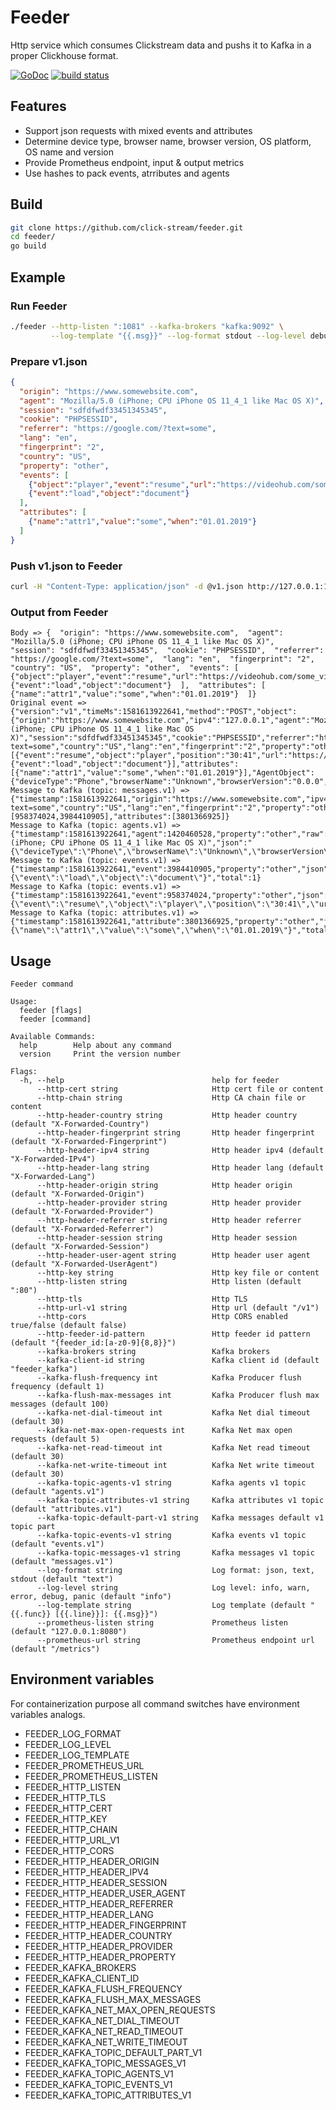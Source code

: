 # Feeder

Http service which consumes Clickstream data and pushs it to Kafka in a proper Clickhouse format.

[![GoDoc](https://godoc.org/github.com/click-stream/feeder?status.svg)](https://godoc.org/github.com/click-stream/feeder)
[![build status](https://img.shields.io/travis/click-stream/feeder/master.svg?style=flat-square)](https://travis-ci.org/click-stream/feeder)

## Features

- Support json requests with mixed events and attributes
- Determine device type, browser name, browser version, OS platform, OS name and version
- Provide Prometheus endpoint, input & output metrics
- Use hashes to pack events, atrributes and agents

## Build

```sh
git clone https://github.com/click-stream/feeder.git
cd feeder/
go build
```

## Example

### Run Feeder

```sh
./feeder --http-listen ":1081" --kafka-brokers "kafka:9092" \
         --log-template "{{.msg}}" --log-format stdout --log-level debug 
```

### Prepare v1.json

```json
{
  "origin": "https://www.somewebsite.com",
  "agent": "Mozilla/5.0 (iPhone; CPU iPhone OS 11_4_1 like Mac OS X)",
  "session": "sdfdfwdf33451345345",
  "cookie": "PHPSESSID",
  "referrer": "https://google.com/?text=some",
  "lang": "en",
  "fingerprint": "2",
  "country": "US",
  "property": "other",
  "events": [
    {"object":"player","event":"resume","url":"https://videohub.com/some_video.mp4","position":"30:41"},
    {"event":"load","object":"document"}
  ],
  "attributes": [
    {"name":"attr1","value":"some","when":"01.01.2019"}
  ]
}
```

### Push v1.json to Feeder

```sh
curl -H "Content-Type: application/json" -d @v1.json http://127.0.0.1:1081/v1
```

### Output from Feeder

```
Body => {  "origin": "https://www.somewebsite.com",  "agent": "Mozilla/5.0 (iPhone; CPU iPhone OS 11_4_1 like Mac OS X)",  "session": "sdfdfwdf33451345345",  "cookie": "PHPSESSID",  "referrer": "https://google.com/?text=some",  "lang": "en",  "fingerprint": "2",  "country": "US",  "property": "other",  "events": [    {"object":"player","event":"resume","url":"https://videohub.com/some_video.mp4","position":"30:41"},    {"event":"load","object":"document"}  ],  "attributes": [    {"name":"attr1","value":"some","when":"01.01.2019"}  ]}
Original event => {"version":"v1","timeMs":1581613922641,"method":"POST","object":{"origin":"https://www.somewebsite.com","ipv4":"127.0.0.1","agent":"Mozilla/5.0 (iPhone; CPU iPhone OS 11_4_1 like Mac OS X)","session":"sdfdfwdf33451345345","cookie":"PHPSESSID","referrer":"https://google.com/?text=some","country":"US","lang":"en","fingerprint":"2","property":"other","events":[{"event":"resume","object":"player","position":"30:41","url":"https://videohub.com/some_video.mp4"},{"event":"load","object":"document"}],"attributes":[{"name":"attr1","value":"some","when":"01.01.2019"}],"AgentObject":{"deviceType":"Phone","browserName":"Unknown","browserVersion":"0.0.0","osPlatform":"iPhone","osName":"iOS","osVersion":"11.4.1"}}}
Message to Kafka (topic: messages.v1) => {"timestamp":1581613922641,"origin":"https://www.somewebsite.com","ipv4":"127.0.0.1","agent":1420460528,"session":"sdfdfwdf33451345345","referrer":"https://google.com/?text=some","country":"US","lang":"en","fingerprint":"2","property":"other","events":[958374024,3984410905],"attributes":[3801366925]}
Message to Kafka (topic: agents.v1) => {"timestamp":1581613922641,"agent":1420460528,"property":"other","raw":"Mozilla/5.0 (iPhone; CPU iPhone OS 11_4_1 like Mac OS X)","json":"{\"deviceType\":\"Phone\",\"browserName\":\"Unknown\",\"browserVersion\":\"0.0.0\",\"osPlatform\":\"iPhone\",\"osName\":\"iOS\",\"osVersion\":\"11.4.1\"}"}
Message to Kafka (topic: events.v1) => {"timestamp":1581613922641,"event":3984410905,"property":"other","json":"{\"event\":\"load\",\"object\":\"document\"}","total":1}
Message to Kafka (topic: events.v1) => {"timestamp":1581613922641,"event":958374024,"property":"other","json":"{\"event\":\"resume\",\"object\":\"player\",\"position\":\"30:41\",\"url\":\"https://videohub.com/some_video.mp4\"}","total":1}
Message to Kafka (topic: attributes.v1) => {"timestamp":1581613922641,"attribute":3801366925,"property":"other","json":"{\"name\":\"attr1\",\"value\":\"some\",\"when\":\"01.01.2019\"}","total":1}
```

## Usage

```
Feeder command

Usage:
  feeder [flags]
  feeder [command]

Available Commands:
  help        Help about any command
  version     Print the version number

Flags:
  -h, --help                                 help for feeder
      --http-cert string                     Http cert file or content
      --http-chain string                    Http CA chain file or content
      --http-header-country string           Http header country (default "X-Forwarded-Country")
      --http-header-fingerprint string       Http header fingerprint (default "X-Forwarded-Fingerprint")
      --http-header-ipv4 string              Http header ipv4 (default "X-Forwarded-IPv4")
      --http-header-lang string              Http header lang (default "X-Forwarded-Lang")
      --http-header-origin string            Http header origin (default "X-Forwarded-Origin")
      --http-header-provider string          Http header provider (default "X-Forwarded-Provider")
      --http-header-referrer string          Http header referrer (default "X-Forwarded-Referrer")
      --http-header-session string           Http header session (default "X-Forwarded-Session")
      --http-header-user-agent string        Http header user agent (default "X-Forwarded-UserAgent")
      --http-key string                      Http key file or content
      --http-listen string                   Http listen (default ":80")
      --http-tls                             Http TLS
      --http-url-v1 string                   Http url (default "/v1")
      --http-cors                            Http CORS enabled true/false (default false)
      --http-feeder-id-pattern               Http feeder id pattern (default "{feeder_id:[a-z0-9]{8,8}}")
      --kafka-brokers string                 Kafka brokers
      --kafka-client-id string               Kafka client id (default "feeder_kafka")
      --kafka-flush-frequency int            Kafka Producer flush frequency (default 1)
      --kafka-flush-max-messages int         Kafka Producer flush max messages (default 100)
      --kafka-net-dial-timeout int           Kafka Net dial timeout (default 30)
      --kafka-net-max-open-requests int      Kafka Net max open requests (default 5)
      --kafka-net-read-timeout int           Kafka Net read timeout (default 30)
      --kafka-net-write-timeout int          Kafka Net write timeout (default 30)
      --kafka-topic-agents-v1 string         Kafka agents v1 topic (default "agents.v1")
      --kafka-topic-attributes-v1 string     Kafka attributes v1 topic (default "attributes.v1")
      --kafka-topic-default-part-v1 string   Kafka messages default v1 topic part
      --kafka-topic-events-v1 string         Kafka events v1 topic (default "events.v1")
      --kafka-topic-messages-v1 string       Kafka messages v1 topic (default "messages.v1")
      --log-format string                    Log format: json, text, stdout (default "text")
      --log-level string                     Log level: info, warn, error, debug, panic (default "info")
      --log-template string                  Log template (default "{{.func}} [{{.line}}]: {{.msg}}")
      --prometheus-listen string             Prometheus listen (default "127.0.0.1:8080")
      --prometheus-url string                Prometheus endpoint url (default "/metrics")
```

## Environment variables

For containerization purpose all command switches have environment variables analogs.

- FEEDER_LOG_FORMAT
- FEEDER_LOG_LEVEL
- FEEDER_LOG_TEMPLATE
- FEEDER_PROMETHEUS_URL
- FEEDER_PROMETHEUS_LISTEN
- FEEDER_HTTP_LISTEN
- FEEDER_HTTP_TLS
- FEEDER_HTTP_CERT
- FEEDER_HTTP_KEY
- FEEDER_HTTP_CHAIN
- FEEDER_HTTP_URL_V1
- FEEDER_HTTP_CORS
- FEEDER_HTTP_HEADER_ORIGIN
- FEEDER_HTTP_HEADER_IPV4
- FEEDER_HTTP_HEADER_SESSION
- FEEDER_HTTP_HEADER_USER_AGENT
- FEEDER_HTTP_HEADER_REFERRER
- FEEDER_HTTP_HEADER_LANG
- FEEDER_HTTP_HEADER_FINGERPRINT
- FEEDER_HTTP_HEADER_COUNTRY
- FEEDER_HTTP_HEADER_PROVIDER
- FEEDER_HTTP_HEADER_PROPERTY
- FEEDER_KAFKA_BROKERS
- FEEDER_KAFKA_CLIENT_ID
- FEEDER_KAFKA_FLUSH_FREQUENCY
- FEEDER_KAFKA_FLUSH_MAX_MESSAGES
- FEEDER_KAFKA_NET_MAX_OPEN_REQUESTS
- FEEDER_KAFKA_NET_DIAL_TIMEOUT
- FEEDER_KAFKA_NET_READ_TIMEOUT
- FEEDER_KAFKA_NET_WRITE_TIMEOUT
- FEEDER_KAFKA_TOPIC_DEFAULT_PART_V1
- FEEDER_KAFKA_TOPIC_MESSAGES_V1
- FEEDER_KAFKA_TOPIC_AGENTS_V1
- FEEDER_KAFKA_TOPIC_EVENTS_V1
- FEEDER_KAFKA_TOPIC_ATTRIBUTES_V1
